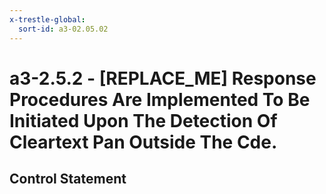 ```yaml
---
x-trestle-global:
  sort-id: a3-02.05.02
---
```


# a3-2.5.2 - \[REPLACE_ME\] Response Procedures Are Implemented To Be Initiated Upon The Detection Of Cleartext Pan Outside The Cde.

## Control Statement

